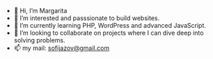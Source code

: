 - 👋 Hi, I’m Margarita
- 👀 I’m interested and passsionate to build websites.
- 🌱 I’m currently learning PHP, WordPress and advanced JavaScript.
- 💞️ I’m looking to collaborate on projects where I can dive deep into solving problems.
- 📫 my mail: sofijazov@gmail.com

<!---
sofijazov/sofijazov is a ✨ special ✨ repository because its `README.md` (this file) appears on your GitHub profile.
You can click the Preview link to take a look at your changes.
--->
